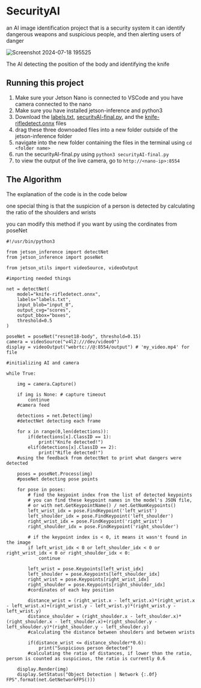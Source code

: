 # SecurityAI
an AI image identification project that is a security system
it can identify dangerous weapons and suspicious people, and then alerting users of danger

![Screenshot 2024-07-18 195525](https://github.com/user-attachments/assets/50807d9c-539a-4d84-b8af-8ceb92f3a7ff)

The AI detecting the position of the body and identifying the knife


## Running this project

1. Make sure your Jetson Nano is connected to VSCode and you have camera connected to the nano
2. Make sure you have installed jetson-inference and python3
3. Download the [labels.txt](https://github.com/UsernameAL/securityAI/blob/1877d2d19db1e2ea954d246b00a8070268789326/labels.txt), [securityAI-final.py](https://github.com/UsernameAL/securityAI/blob/c796b82de7005807326167cf8a6a5c0b14508ada/securityAI-final.py), and the [knife-rifledetect.onnx](https://github.com/UsernameAL/securityAI/blob/49a217d03561f9ea55479e8d4c83651b29d8d8f1/knife-rifledetect.onnx) files
4. drag these three downoaded files into a new folder outside of the jetson-inference folder
5. navigate into the new folder containing the files in the terminal using ```cd <folder name>```
6. run the securityAI-final.py using ```python3 securityAI-final.py```
7. to view the output of the live camera, go to ```http://<nano-ip>:8554```


## The Algorithm

The explanation of the code is in the code below

one special thing is that the suspicion of a person is detected by calculating the ratio of the shoulders and wrists

you can modify this method if you want by using the cordinates from poseNet


```
#!/usr/bin/python3

from jetson_inference import detectNet
from jetson_inference import poseNet

from jetson_utils import videoSource, videoOutput

#importing needed things

net = detectNet(
    model="knife-rifledetect.onnx",
    labels="labels.txt",
    input_blob="input_0",
    output_cvg="scores",
    output_bbox="boxes",
    threshold=0.5
)

poseNet = poseNet("resnet18-body", threshold=0.15)
camera = videoSource("v4l2:///dev/video0")
display = videoOutput("webrtc://@:8554/output") # 'my_video.mp4' for file

#initializing AI and camera

while True:
    
    img = camera.Capture()
    
    if img is None: # capture timeout
        continue
    #camera feed
    
    detections = net.Detect(img)
    #detectNet detecting each frame
        
    for x in range(0,len(detections)):
        if(detections[x].ClassID == 1):
            print("Knife detected!")
        elif(detections[x].ClassID == 2):
            print("Rifle detected!")
    #using the feedback from detectNet to print what dangers were detected
    
    poses = poseNet.Process(img)
    #poseNet detecting pose points
    
    for pose in poses:
        # find the keypoint index from the list of detected keypoints
        # you can find these keypoint names in the model's JSON file, 
        # or with net.GetKeypointName() / net.GetNumKeypoints()
        left_wrist_idx = pose.FindKeypoint('left_wrist')
        left_shoulder_idx = pose.FindKeypoint('left_shoulder')
        right_wrist_idx = pose.FindKeypoint('right_wrist')
        right_shoulder_idx = pose.FindKeypoint('right_shoulder')

        # if the keypoint index is < 0, it means it wasn't found in the image
        if left_wrist_idx < 0 or left_shoulder_idx < 0 or right_wrist_idx < 0 or right_shoulder_idx < 0:
            continue
        
        left_wrist = pose.Keypoints[left_wrist_idx]
        left_shoulder = pose.Keypoints[left_shoulder_idx]
        right_wrist = pose.Keypoints[right_wrist_idx]
        right_shoulder = pose.Keypoints[right_shoulder_idx]
        #cordinates of each key position
        
        distance_wrist = (right_wrist.x - left_wrist.x)*(right_wrist.x - left_wrist.x)+(right_wrist.y - left_wrist.y)*(right_wrist.y - left_wrist.y)
        distance_shoulder = (right_shoulder.x - left_shoulder.x)*(right_shoulder.x - left_shoulder.x)+(right_shoulder.y - left_shoulder.y)*(right_shoulder.y - left_shoulder.y)
        #calculating the distance between shoulders and between wrists
        
        if(distance_wrist <= distance_shoulder*0.6):
            print("Suspicious person detected")
        #calculating the ratio of distances, if lower than the ratio, person is counted as suspicious, the ratio is currently 0.6
    
    display.Render(img)
    display.SetStatus("Object Detection | Network {:.0f} FPS".format(net.GetNetworkFPS()))
```

